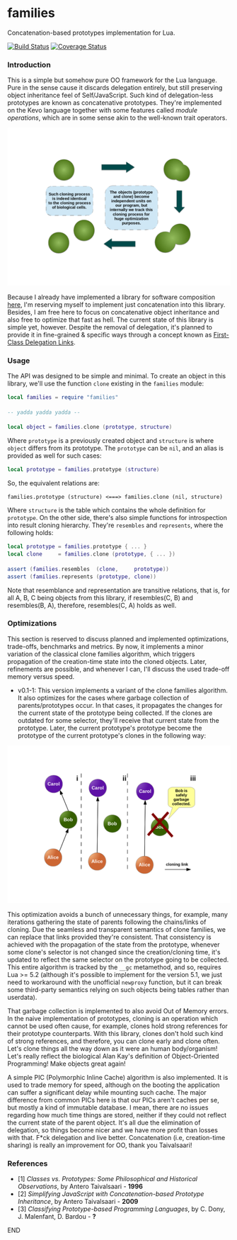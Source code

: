 # families

Concatenation-based prototypes implementation for Lua.

[![Build Status](https://travis-ci.org/marcoonroad/families.svg?branch=master)](https://travis-ci.org/marcoonroad/families)
[![Coverage Status](https://coveralls.io/repos/github/marcoonroad/families/badge.svg?branch=master)](https://coveralls.io/github/marcoonroad/families?branch=master)

### Introduction

This is a simple but somehow pure OO framework for the Lua language. Pure in the
sense cause it discards delegation entirely, but still preserving object inheritance
feel of Self/JavaScript. Such kind of delegation-less prototypes are known as
concatenative prototypes. They're implemented on the Kevo language together with some
features called _module operations_, which are in some sense akin to the well-known trait
operators.

![Concatenative Cloning](doc/concatenative-cloning.png)

Because I already have implemented a library for software composition
[here](http://github.com/marcoonroad/talents), I'm reserving myself to implement just
concatenation into this library. Besides, I
am free here to focus on concatenative object inheritance and also free to optimize that
fast as hell. The current state of this library is simple yet, however. Despite the removal
of delegation, it's planned to provide it in fine-grained & specific ways through a concept
known as [First-Class Delegation Links](http://marcoonroad.github.io/First-Class-Delegation-Links).

### Usage

The API was designed to be simple and minimal. To create an object in this library, we'll
use the function `clone` existing in the `families` module:

```lua
local families = require "families"

-- yadda yadda yadda --

local object = families.clone (prototype, structure)
```

Where `prototype` is a previously created object and `structure` is where `object` differs
from its prototype. The `prototype` can be `nil`, and an alias is provided as well for such
cases:

```lua
local prototype = families.prototype (structure)
```

So, the equivalent relations are:

```
families.prototype (structure) <===> families.clone (nil, structure)
```

Where `structure` is the table which contains the whole definition for `prototype`. On the
other side, there's also simple functions for introspection into result cloning hierarchy.
They're `resembles` and `represents`, where the following holds:

```lua
local prototype = families.prototype { ... }
local clone     = families.clone (prototype, { ... })

assert (families.resembles  (clone,     prototype))
assert (families.represents (prototype, clone))
```

Note that resemblance and representation are transitive relations, that is, for all A, B, C
being objects from this library, if resembles(C, B) and resembles(B, A), therefore,
resembles(C, A) holds as well.

### Optimizations

This section is reserved to discuss planned and implemented optimizations, trade-offs,
benchmarks and metrics. By now, it implements a minor variation of the classical clone
families algorithm, which triggers propagation of the creation-time state into the cloned
objects. Later, refinements are possible, and whenever I can, I'll discuss the used trade-off
memory versus speed.

+ v0.1-1: This version implements a variant of the clone families algorithm. It also optimizes
  for the cases where garbage collection of parents/prototypes occur. In that cases, it propagates
  the changes for the current state of the prototype being collected. If the clones are outdated
  for some selector, they'll receive that current state from the prototype. Later, the current prototype's
  prototype become the prototype of the current prototype's clones in the following way:


![Garbage Collection](doc/garbage-collection.png)

This optimization avoids a bunch of unnecessary things, for example, many iterations gathering the
state of parents following the chains/links of cloning. Due the seamless and transparent semantics of
clone families, we can replace that links provided they're consistent. That consistency is achieved
with the propagation of the state from the prototype, whenever some clone's selector is not changed
since the creation/cloning time, it's updated to reflect the same selector on the prototype going to
be collected. This entire algorithm is tracked by the `__gc` metamethod, and so, requires Lua >= 5.2
(although it's possible to implement for the version 5.1, we just need to workaround with the unofficial
`newproxy` function, but it can break some third-party semantics relying on such objects being tables
rather than userdata).

That garbage collection is implemented to also avoid Out of Memory errors. In the naive implementation
of prototypes, cloning is an operation which cannot be used often cause, for example, clones hold
strong references for their prototype counterparts. With this library, clones don't hold such kind
of strong references, and therefore, you can clone early and clone often. Let's clone things all the
way down as it were an human body/organism! Let's really reflect the biological Alan Kay's definition
of Object-Oriented Programming! Make objects great again!

A simple PIC (Polymorphic Inline Cache) algorithm is also implemented. It is used to trade memory for
speed, although on the booting the application can suffer a significant delay while mounting such cache.
The major difference from common PICs here is that our PICs aren't caches per se, but mostly a kind of
immutable database. I mean, there are no issues regarding how much time things are stored, neither if they
could not reflect the current state of the parent object. It's all due the elimination of delegation, so
things become nicer and we have more profit than losses with that. F*ck delegation and live better.
Concatenation (i.e, creation-time sharing) is really an improvement for OO, thank you Taivalsaari!

### References

+ [1] _Classes vs. Prototypes: Some Philosophical and Historical Observations_, by Antero Taivalsaari - __1996__
+ [2] _Simplifying JavaScript with Concatenation-based Prototype Inheritance_, by Antero Taivalsaari - __2009__
+ [3] _Classifying Prototype-based Programming Languages_, by C. Dony, J. Malenfant, D. Bardou - __?__

END
